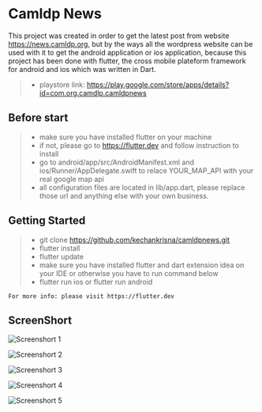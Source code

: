 # Camldp News

This project was created in order to get the latest post from website https://news.camldp.org, but by the ways all the wordpress website can be used with it to get the android application or ios application, because this project has been done with flutter, the cross mobile plateform framework for android and ios which was written in Dart.

> - playstore link: https://play.google.com/store/apps/details?id=com.org.camdlp.camldpnews

## Before start

> - make sure you have installed flutter on your machine
> - if not, please go to https://flutter.dev and follow instruction to install
> - go to android/app/src/AndroidManifest.xml and ios/Runner/AppDelegate.swift to relace YOUR_MAP_API with your real google map api
> - all configuration files are located in lib/app.dart, please replace those url and anything else with your own business.

## Getting Started

> - git clone https://github.com/kechankrisna/camldpnews.git
> - flutter install 
> - flutter update 
> - make sure you have installed flutter and dart extension idea on your IDE or otherwise you have to run command below
> - flutter run ios or flutter run android

    For more info: please visit https://flutter.dev

## ScreenShort

![Screenshort 1](https://raw.githubusercontent.com/kechankrisna/camldpnews/master/screens/screenshort1.png)

![Screenshort 2](https://raw.githubusercontent.com/kechankrisna/camldpnews/master/screens/screenshort2.png)

![Screenshort 3](https://raw.githubusercontent.com/kechankrisna/camldpnews/master/screens/screenshort3.png)

![Screenshort 4](https://raw.githubusercontent.com/kechankrisna/camldpnews/master/screens/screenshort4.png)

![Screenshort 5](https://raw.githubusercontent.com/kechankrisna/camldpnews/master/screens/screenshort5.png)